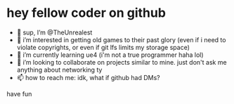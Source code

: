 # hey fellow coder on github
- 👋 sup, I’m @TheUnrealest
- 🧠 i’m interested in getting old games to their past glory (even if i need to violate copyrights, or even if git lfs limits my storage space)
- 🌱 i’m currently learning ue4 (i'm not a true programmer haha lol)
- 💞️ i’m looking to collaborate on projects similar to mine. just don't ask me anything about networking ty
- 📫 how to reach me: idk, what if github had DMs?

have fun
<!---
TheUnrealest/TheUnrealest is a ✨ special ✨ repository because its `README.md` (this file) appears on your GitHub profile.
You can click the Preview link to take a look at your changes.
--->
